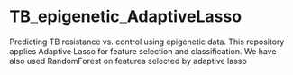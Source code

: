 # TB_epigenetic_AdaptiveLasso
Predicting TB resistance vs. control using epigenetic data. This repository applies Adaptive Lasso for feature selection  and classification. We have also used RandomForest on features selected by adaptive lasso
